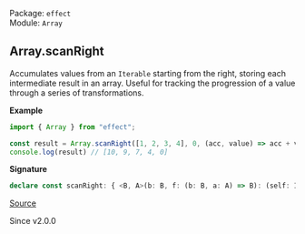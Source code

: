 Package: `effect`<br />
Module: `Array`<br />

## Array.scanRight

Accumulates values from an `Iterable` starting from the right, storing
each intermediate result in an array. Useful for tracking the progression of
a value through a series of transformations.

**Example**

```ts
import { Array } from "effect";

const result = Array.scanRight([1, 2, 3, 4], 0, (acc, value) => acc + value)
console.log(result) // [10, 9, 7, 4, 0]
```

**Signature**

```ts
declare const scanRight: { <B, A>(b: B, f: (b: B, a: A) => B): (self: Iterable<A>) => NonEmptyArray<B>; <A, B>(self: Iterable<A>, b: B, f: (b: B, a: A) => B): NonEmptyArray<B>; }
```

[Source](https://github.com/Effect-TS/effect/tree/main/packages/effect/src/Array.ts#L486)

Since v2.0.0